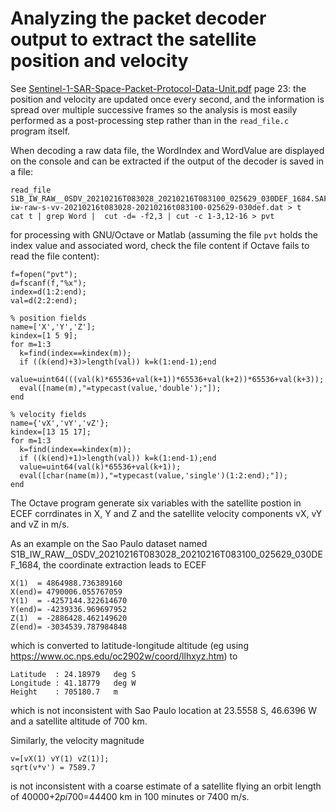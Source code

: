 # Analyzing the packet decoder output to extract the satellite position and velocity

See <a href="doc/Sentinel-1-SAR-Space-Packet-Protocol-Data-Unit.pdf">Sentinel-1-SAR-Space-Packet-Protocol-Data-Unit.pdf</a>
page 23: the position and velocity are updated once every second, and the information is spread over multiple
successive frames so the analysis is most easily performed as a post-processing step rather than in the
``read_file.c`` program itself.

When decoding a raw data file, the WordIndex and WordValue are displayed on the
console and can be extracted if the output of the decoder is saved in a file:
```
read_file S1B_IW_RAW__0SDV_20210216T083028_20210216T083100_025629_030DEF_1684.SAFE/s1b-iw-raw-s-vv-20210216t083028-20210216t083100-025629-030def.dat > t
cat t | grep Word |  cut -d= -f2,3 | cut -c 1-3,12-16 > pvt
```

for processing with GNU/Octave or Matlab (assuming the file ``pvt`` holds the index value and associated
word, check the file content if Octave fails to read the file content):
```
f=fopen("pvt");
d=fscanf(f,"%x");
index=d(1:2:end);
val=d(2:2:end);

% position fields
name=['X','Y','Z'];
kindex=[1 5 9];
for m=1:3
  k=find(index==kindex(m));
  if ((k(end)+3)>length(val)) k=k(1:end-1);end
  value=uint64(((val(k)*65536+val(k+1))*65536+val(k+2))*65536+val(k+3));
  eval([name(m),"=typecast(value,'double');"]);
end

% velocity fields
name={'vX','vY','vZ'};
kindex=[13 15 17];
for m=1:3
  k=find(index==kindex(m));
  if ((k(end)+1)>length(val)) k=k(1:end-1);end
  value=uint64(val(k)*65536+val(k+1));
  eval([char(name(m)),"=typecast(value,'single')(1:2:end);"]);
end
```

The Octave program generate six variables with the satellite postion in ECEF corrdinates
in X, Y and Z and the satellite velocity components vX, vY and vZ in m/s.

As an example on the Sao Paulo dataset named S1B_IW_RAW__0SDV_20210216T083028_20210216T083100_025629_030DEF_1684,
the coordinate extraction leads to ECEF
```
X(1)  = 4864988.736389160
X(end)= 4790006.055767059
Y(1)  = -4257144.322614670
Y(end)= -4239336.969697952
Z(1)  = -2886428.462149620
Z(end)= -3034539.787984848
```
which is converted to latitude-longitude altitude (eg using https://www.oc.nps.edu/oc2902w/coord/llhxyz.htm) to
```
Latitude  : 24.18979   deg S
Longitude : 41.18779   deg W
Height    : 705180.7   m
```
which is not inconsistent with Sao Paulo location at 23.5558 S, 46.6396 W and a satellite altitude of 700 km.

Similarly, the velocity magnitude
```
v=[vX(1) vY(1) vZ(1)];
sqrt(v*v') = 7589.7
```
is not inconsistent with a coarse estimate of a satellite flying an orbit length of 40000+2*pi*700=44400 km in 100 minutes or
7400 m/s.
